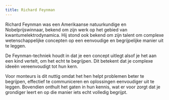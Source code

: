 ```yaml
---
title: Richard Feynman
---
```

Richard Feynman was een Amerikaanse natuurkundige en Nobelprijswinnaar, bekend om zijn werk op het gebied van kwantumelektrodynamica. Hij stond ook bekend om zijn talent om complexe wetenschappelijke concepten op een eenvoudige en begrijpelijke manier uit te leggen.

De Feynman-techniek houdt in dat je een concept uitlegt alsof je het aan een kind vertelt, om het echt te begrijpen. Dit betekent dat je complexe ideeën vereenvoudigt tot hun kern.

Voor monteurs is dit nuttig omdat het hen helpt problemen beter te begrijpen, effectief te communiceren en oplossingen eenvoudiger uit te leggen. Bovendien onthult het gaten in hun kennis, wat er voor zorgt dat je grondiger leert en op die manier iets echt volledig begrijpt.
